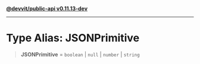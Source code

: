 [**@devvit/public-api v0.11.13-dev**](../README.md)

---

# Type Alias: JSONPrimitive

> **JSONPrimitive** = `boolean` \| `null` \| `number` \| `string`
